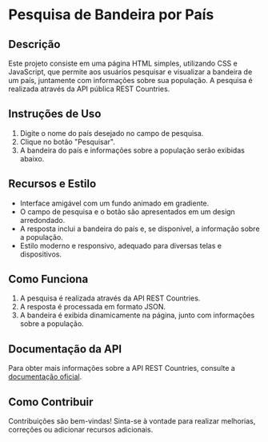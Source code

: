 

# Pesquisa de Bandeira por País

## Descrição
Este projeto consiste em uma página HTML simples, utilizando CSS e JavaScript, que permite aos usuários pesquisar e visualizar a bandeira de um país, juntamente com informações sobre sua população. A pesquisa é realizada através da API pública REST Countries.

## Instruções de Uso
1. Digite o nome do país desejado no campo de pesquisa.
2. Clique no botão "Pesquisar".
3. A bandeira do país e informações sobre a população serão exibidas abaixo.

## Recursos e Estilo
- Interface amigável com um fundo animado em gradiente.
- O campo de pesquisa e o botão são apresentados em um design arredondado.
- A resposta inclui a bandeira do país e, se disponível, a informação sobre a população.
- Estilo moderno e responsivo, adequado para diversas telas e dispositivos.

## Como Funciona
1. A pesquisa é realizada através da API REST Countries.
2. A resposta é processada em formato JSON.
3. A bandeira é exibida dinamicamente na página, junto com informações sobre a população.

## Documentação da API
Para obter mais informações sobre a API REST Countries, consulte a [documentação oficial](https://restcountries.com).

## Como Contribuir
Contribuições são bem-vindas! Sinta-se à vontade para realizar melhorias, correções ou adicionar recursos adicionais.


